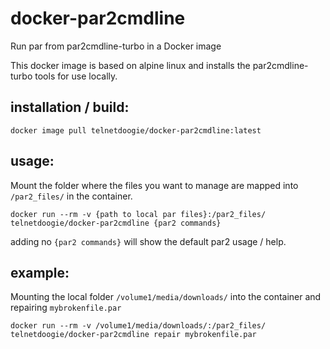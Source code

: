 # docker-par2cmdline
Run par from par2cmdline-turbo in a Docker image

This docker image is based on alpine linux and installs the par2cmdline-turbo tools for use locally.

## installation / build:
```
docker image pull telnetdoogie/docker-par2cmdline:latest
```

## usage:
Mount the folder where the files you want to manage are mapped into `/par2_files/` in the container.
```
docker run --rm -v {path to local par files}:/par2_files/ telnetdoogie/docker-par2cmdline {par2 commands}
```
adding no `{par2 commands}` will show the default par2 usage / help.

## example:
Mounting the local folder `/volume1/media/downloads/` into the container and repairing `mybrokenfile.par`
```
docker run --rm -v /volume1/media/downloads/:/par2_files/ telnetdoogie/docker-par2cmdline repair mybrokenfile.par
```
